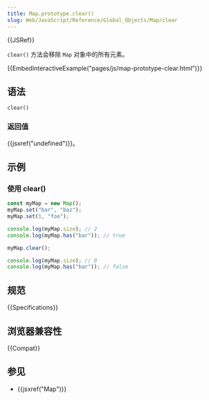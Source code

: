 ```yaml
---
title: Map.prototype.clear()
slug: Web/JavaScript/Reference/Global_Objects/Map/clear
---
```


{{JSRef}}

`clear()` 方法会移除 `Map` 对象中的所有元素。

{{EmbedInteractiveExample("pages/js/map-prototype-clear.html")}}

## 语法

```js-nolint
clear()
```

### 返回值

{{jsxref("undefined")}}。

## 示例

### 使用 clear()

```js
const myMap = new Map();
myMap.set("bar", "baz");
myMap.set(1, "foo");

console.log(myMap.size); // 2
console.log(myMap.has("bar")); // true

myMap.clear();

console.log(myMap.size); // 0
console.log(myMap.has("bar")); // false
```

## 规范

{{Specifications}}

## 浏览器兼容性

{{Compat}}

## 参见

- {{jsxref("Map")}}
